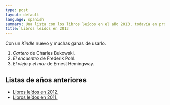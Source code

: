 ```yaml
---
type: post
layout: default
language: spanish
summary: Una lista con los libros leídos en el año 2013, todavía en progreso.
title: Libros leídos en 2013
---
```


Con un *Kindle* nuevo y muchas ganas de usarlo.

1. *Cartero* de Charles Bukowski.
2. *El encuentro* de Frederik Pohl.
3. *El viejo y el mar* de Ernest Hemingway.


## Listas de años anteriores

- [Libros leídos en 2012.](/blog/2012/01/24/libros-leidos-en-2012.html)
- [Libros leídos en 2011.](/blog/2011/06/23/libros-leidos-en-2011.html)